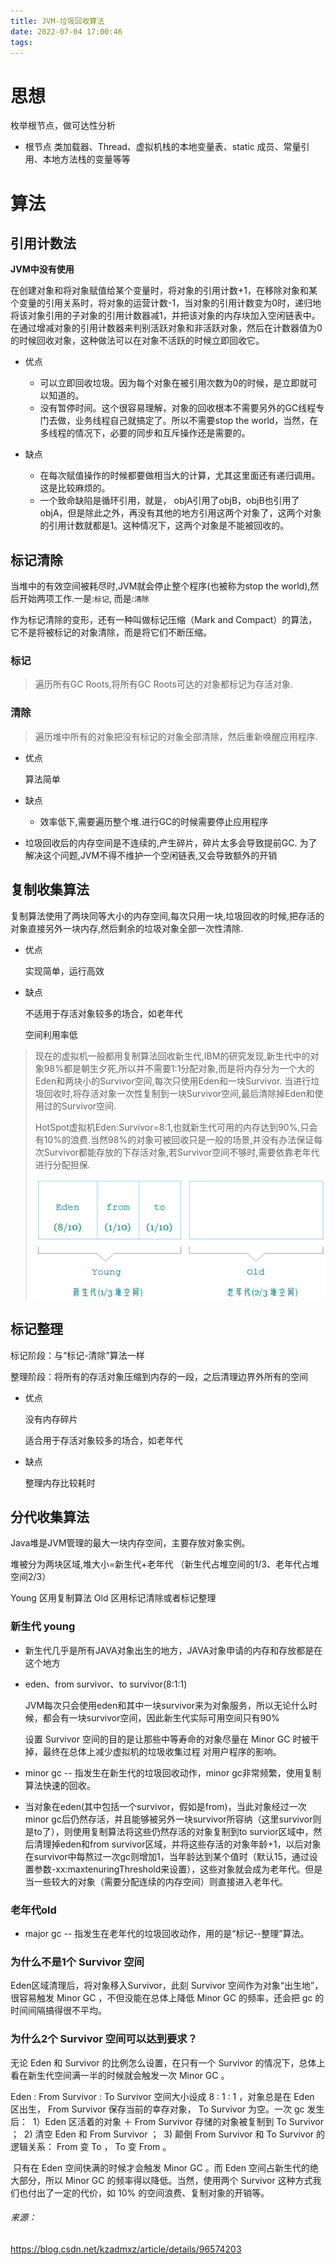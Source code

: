 ```yaml
---
title: JVM-垃圾回收算法
date: 2022-07-04 17:00:46
tags:
---
```


# 思想

枚举根节点，做可达性分析
- 根节点
  类加载器、Thread、虚拟机栈的本地变量表、static 成员、常量引用、本地方法栈的变量等等

# 算法

## 引用计数法

**JVM中没有使用**

在创建对象和将对象赋值给某个变量时，将对象的引用计数+1，在移除对象和某个变量的引用关系时，将对象的运营计数-1，当对象的引用计数变为0时，递归地将该对象引用的子对象的引用计数器减1，并把该对象的内存块加入空闲链表中。在通过增减对象的引用计数器来判别活跃对象和非活跃对象，然后在计数器值为0的时候回收对象，这种做法可以在对象不活跃的时候立即回收它。

- 优点
  - 可以立即回收垃圾。因为每个对象在被引用次数为0的时候，是立即就可以知道的。
  - 没有暂停时间。这个很容易理解，对象的回收根本不需要另外的GC线程专门去做，业务线程自己就搞定了。所以不需要stop the world，当然，在多线程的情况下，必要的同步和互斥操作还是需要的。

- 缺点
  - 在每次赋值操作的时候都要做相当大的计算，尤其这里面还有递归调用。这是比较麻烦的。
  - 一个致命缺陷是循环引用，就是， objA引用了objB，objB也引用了objA，但是除此之外，再没有其他的地方引用这两个对象了，这两个对象的引用计数就都是1。这种情况下，这两个对象是不能被回收的。



<!-- more -->



## 标记清除

当堆中的有效空间被耗尽时,JVM就会停止整个程序(也被称为stop the world),然后开始两项工作.一是:`标记`, 而是:`清除`

作为标记清除的变形，还有一种叫做标记压缩（Mark and Compact）的算法，它不是将被标记的对象清除，而是将它们不断压缩。

### 标记

> 遍历所有GC Roots,将所有GC Roots可达的对象都标记为存活对象.

### 清除

> 遍历堆中所有的对象把没有标记的对象全部清除，然后重新唤醒应用程序.

- 优点

  算法简单

- 缺点

  - 效率低下,需要遍历整个堆.进行GC的时候需要停止应用程序
- 垃圾回收后的内存空间是不连续的,产生碎片，碎片太多会导致提前GC. 为了解决这个问题,JVM不得不维护一个空闲链表,又会导致额外的开销





## 复制收集算法

复制算法使用了两块同等大小的内存空间,每次只用一块,垃圾回收的时候,把存活的对象直接另外一块内存,然后剩余的垃圾对象全部一次性清除.

- 优点

  实现简单，运行高效

- 缺点

  不适用于存活对象较多的场合，如老年代

  空间利用率低

> 现在的虚拟机一般都用复制算法回收新生代,IBM的研究发现,新生代中的对象98%都是朝生夕死,所以并不需要1:1分配对象,而是将内存分为一个大的Eden和两块小的Survivor空间,每次只使用Eden和一块Survivor. 当进行垃圾回收时,将存活对象一次性复制到一块Survivor空间,最后清除掉Eden和使用过的Survivor空间. 
>
> HotSpot虚拟机Eden:Survivor=8:1,也就新生代可用的内存达到90%,只会有10%的浪费.当然98%的对象可被回收只是一般的场景,并没有办法保证每次Survivor都能存放的下存活对象,若Survivor空间不够时,需要依靠老年代进行分配担保.
>
> ![image](./JVM-垃圾回收算法/1604237177.png)

## 标记整理

标记阶段：与“标记-清除”算法一样

整理阶段：将所有的存活对象压缩到内存的一段，之后清理边界外所有的空间

- 优点

  没有内存碎片

  适合用于存活对象较多的场合，如老年代

- 缺点

  整理内存比较耗时



## 分代收集算法

Java堆是JVM管理的最大一块内存空间，主要存放对象实例。

堆被分为两块区域,堆大小=新生代+老年代  （新生代占堆空间的1/3、老年代占堆空间2/3）

Young 区用复制算法
Old 区用标记清除或者标记整理

### 新生代 young

  - 新生代几乎是所有JAVA对象出生的地方，JAVA对象申请的内存和存放都是在这个地方

  - eden、from survivor、to survivor(8:1:1)  

    JVM每次只会使用eden和其中一块survivor来为对象服务，所以无论什么时候，都会有一块survivor空间，因此新生代实际可用空间只有90%

    设置 Survivor 空间的目的是让那些中等寿命的对象尽量在 Minor GC 时被干掉，最终在总体上减少虚拟机的垃圾收集过程 对用户程序的影响。 

  - minor gc -- 指发生在新生代的垃圾回收动作，minor gc非常频繁，使用复制算法快速的回收。

  - 当对象在eden(其中包括一个survivor，假如是from)，当此对象经过一次minor gc后仍然存活，并且能够被另外一块survivor所容纳（这里survivor则是to了），则使用复制算法将这些仍然存活的对象复制到to survior区域中，然后清理掉eden和from survivor区域，并将这些存活的对象年龄+1，以后对象在survivor中每熬过一次gc则增加1，当年龄达到某个值时（默认15，通过设置参数-xx:maxtenuringThreshold来设置），这些对象就会成为老年代。但是当一些较大的对象（需要分配连续的内存空间）则直接进入老年代。

### 老年代old

- major gc -- 指发生在老年代的垃圾回收动作，用的是“标记--整理”算法。

### 为什么不是1个 Survivor 空间

Eden区域清理后，将对象移入Survivor，此刻 Survivor 空间作为对象“出生地”，很容易触发 Minor GC ，不但没能在总体上降低 Minor GC 的频率，还会把 gc 的时间间隔搞得很不平均。

### 为什么2个 Survivor 空间可以达到要求？ 

无论 Eden 和 Survivor 的比例怎么设置，在只有一个 Survivor 的情况下，总体上看在新生代空间满一半的时候就会触发一次 Minor GC 。

Eden : From Survivor : To Survivor 空间大小设成 8 : 1 : 1 ，对象总是在 Eden 区出生， From Survivor 保存当前的幸存对象， To Survivor 为空。一次 gc 发生后： 
​    1）Eden 区活着的对象 ＋ From Survivor 存储的对象被复制到 To Survivor ； 
​    2) 清空 Eden 和 From Survivor ； 
​    3) 颠倒 From Survivor 和 To Survivor 的逻辑关系： From 变 To ， To 变 From 。 

​	只有在 Eden 空间快满的时候才会触发 Minor GC 。而 Eden 空间占新生代的绝大部分，所以 Minor GC 的频率得以降低。当然，使用两个 Survivor 这种方式我们也付出了一定的代价，如 10% 的空间浪费、复制对象的开销等。



###### 来源：

https://blog.csdn.net/kzadmxz/article/details/96574203
